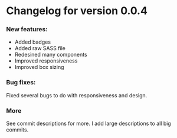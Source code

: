 # Changelog for version 0.0.4
### New features:
* Added badges
* Added raw SASS file
* Redesined many components
* Improved responsiveness
* Improved box sizing

### Bug fixes:
Fixed several bugs to do with responsiveness and design.

### More
See commit descriptions for more. I add large descriptions to all big commits.